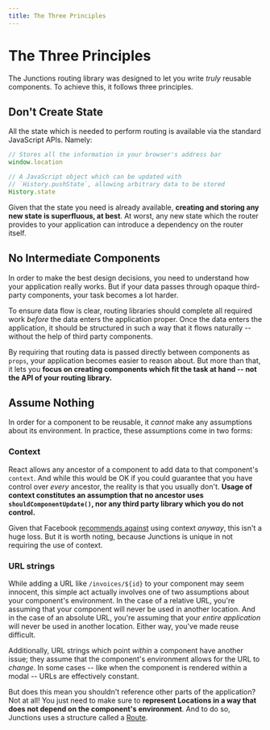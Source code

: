 ```yaml
---
title: The Three Principles
---
```


# The Three Principles

The Junctions routing library was designed to let you write *truly* reusable components. To achieve this, it follows three principles.

## Don't Create State

All the state which is needed to perform routing is available via the standard JavaScript APIs. Namely:

```js
// Stores all the information in your browser's address bar
window.location

// A JavaScript object which can be updated with
// `History.pushState`, allowing arbitrary data to be stored
History.state
```

Given that the state you need is already available, **creating and storing any new state is superfluous, at best**. At worst, any new state which the router provides to your application can introduce a dependency on the router itself.

## No Intermediate Components

In order to make the best design decisions, you need to understand how your application really works. But if your data passes through opaque third-party components, your task becomes a lot harder.

To ensure data flow is clear, routing libraries should complete all required work *before* the data enters the application proper. Once the data enters the application, it should be structured in such a way that it flows naturally -- without the help of third party components.

By requiring that routing data is passed directly between components as `props`, your application becomes easier to reason about. But more than that, it lets you **focus on creating components which fit the task at hand -- not the API of your routing library.**

## Assume Nothing

In order for a component to be reusable, it *cannot* make any assumptions about its environment. In practice, these assumptions come in two forms:

### Context

React allows any ancestor of a component to add data to that component's `context`. And while this would be OK if you could guarantee that you have control over *every* ancestor, the reality is that you usually don't. **Usage of context constitutes an assumption that no ancestor uses `shouldComponentUpdate()`, nor any third party library which you do not control.**

Given that Facebook [recommends against](https://facebook.github.io/react/docs/context.html#why-not-to-use-context) using context *anyway*, this isn't a huge loss. But it is worth noting, because Junctions is unique in not requiring the use of context.

### URL strings

While adding a URL like `/invoices/${id}` to your component may seem innocent, this simple act actually involves one of two assumptions about your component's environment. In the case of a relative URL, you're assuming that your component will never be used in another location. And in the case of an absolute URL, you're assuming that your *entire application* will never be used in another location. Either way, you've made reuse difficult.

Additionally, URL strings which point *within* a component have another issue; they assume that the component's environment allows for the URL to *change*. In some cases -- like when the component is rendered within a modal -- URLs are effectively constant.

But does this mean you shouldn't reference other parts of the application? Not at all! You just need to make sure to **represent Locations in a way that does not depend on the component's environment**. And to do so, Junctions uses a structure called a [Route](locations-routes-and-maps).


